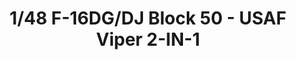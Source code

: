 ---
layout: product
title: "1/48 F-16DG/DJ Block 50 - USAF Viper 2-IN-1"
price: "5800" 
desc: "Maketa"
img_path: "/assets/img/KIN48005.jpg"
brand: "N/A"
available: false
special_offer: false
new: false
soon: false
cat: "010000"
subcat: "010700"
subsubcat: "0N/A"
sifra: "KIN48005"
popular: false
---